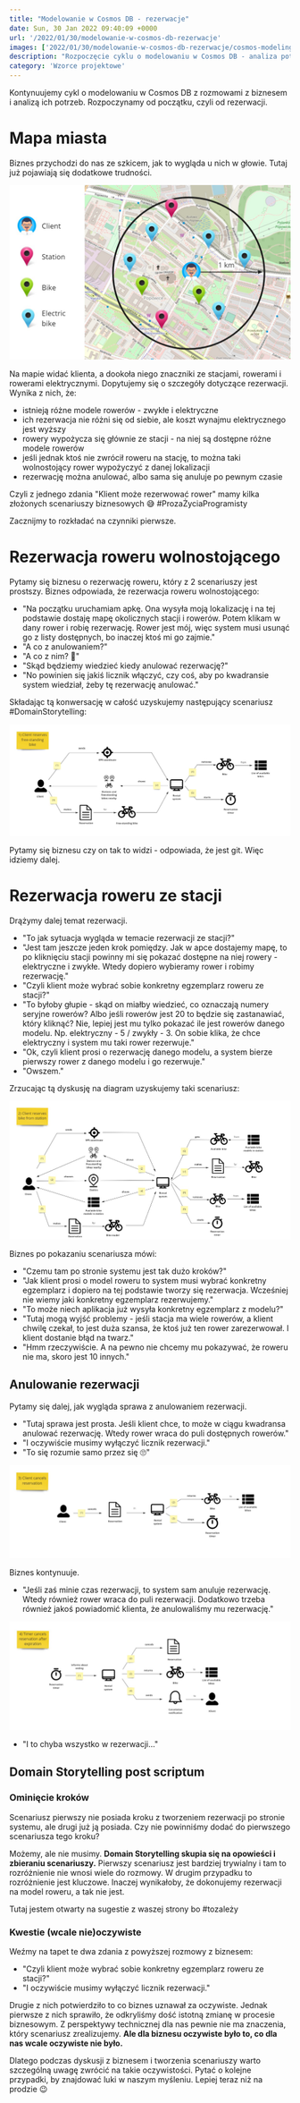 ```yaml
---
title: "Modelowanie w Cosmos DB - rezerwacje"
date: Sun, 30 Jan 2022 09:40:09 +0000
url: '/2022/01/30/modelowanie-w-cosmos-db-rezerwacje'
images: ['2022/01/30/modelowanie-w-cosmos-db-rezerwacje/cosmos-modeling.jpg']
description: "Rozpoczęcie cyklu o modelowaniu w Cosmos DB - analiza potrzeb w obszarze rezerwacji"
category: 'Wzorce projektowe'
---
```


Kontynuujemy cykl o modelowaniu w Cosmos DB z rozmowami z biznesem i analizą ich potrzeb. Rozpoczynamy od początku, czyli od rezerwacji.

# Mapa miasta

Biznes przychodzi do nas ze szkicem, jak to wygląda u nich w głowie. Tutaj już pojawiają się dodatkowe trudności.

[![](city-map.jpg)](city-map.jpg)

Na mapie widać klienta, a dookoła niego znaczniki ze stacjami, rowerami i rowerami elektrycznymi. Dopytujemy się o szczegóły dotyczące rezerwacji. Wynika z nich, że:

- istnieją różne modele rowerów - zwykłe i elektryczne
- ich rezerwacja nie różni się od siebie, ale koszt wynajmu elektrycznego jest wyższy
- rowery wypożycza się głównie ze stacji - na niej są dostępne różne modele rowerów 
- jeśli jednak ktoś nie zwrócił roweru na stację, to można taki wolnostojący rower wypożyczyć z danej lokalizacji
- rezerwację można anulować, albo sama się anuluje po pewnym czasie

Czyli z jednego zdania "Klient może rezerwować rower" mamy kilka złożonych scenariuszy biznesowych 😅 #ProzaŻyciaProgramisty

Zacznijmy to rozkładać na czynniki pierwsze.

# Rezerwacja roweru wolnostojącego

Pytamy się biznesu o rezerwację roweru, który z 2 scenariuszy jest prostszy. Biznes odpowiada, że rezerwacja roweru wolnostojącego:

- "Na początku uruchamiam apkę. Ona wysyła moją lokalizację i na tej podstawie dostaję mapę okolicznych stacji i rowerów. Potem klikam w dany rower i robię rezerwację. Rower jest mój, więc system musi usunąć go z listy dostępnych, bo inaczej ktoś mi go zajmie."
- "A co z anulowaniem?"
- "A co z nim? 🤔"
- "Skąd będziemy wiedzieć kiedy anulować rezerwację?"
- "No powinien się jakiś licznik włączyć, czy coś, aby po kwadransie system wiedział, żeby tę rezerwację anulować."

Składając tą konwersację w całość uzyskujemy następujący scenariusz #DomainStorytelling:

[![](free-standing-bike.jpg)](free-standing-bike.jpg)

Pytamy się biznesu czy on tak to widzi - odpowiada, że jest git. Więc idziemy dalej.

# Rezerwacja roweru ze stacji

Drążymy dalej temat rezerwacji.

- "To jak sytuacja wygląda w temacie rezerwacji ze stacji?"
- "Jest tam jeszcze jeden krok pomiędzy. Jak w apce dostajemy mapę, to po kliknięciu stacji powinny mi się pokazać dostępne na niej rowery - elektryczne i zwykłe. Wtedy dopiero wybieramy rower i robimy rezerwację."
- "Czyli klient może wybrać sobie konkretny egzemplarz roweru ze stacji?"
- "To byłoby głupie - skąd on miałby wiedzieć, co oznaczają numery seryjne rowerów? Albo jeśli rowerów jest 20 to będzie się zastanawiać, który kliknąć? Nie, lepiej jest mu tylko pokazać ile jest rowerów danego modelu. Np. elektryczny - 5 / zwykły - 3. On sobie klika, że chce elektryczny i system mu taki rower rezerwuje."
- "Ok, czyli klient prosi o rezerwację danego modelu, a system bierze pierwszy rower z danego modelu i go rezerwuje."
- "Owszem."

Zrzucając tą dyskusję na diagram uzyskujemy taki scenariusz:

[![](station.jpg)](station.jpg)

Biznes po pokazaniu scenariusza mówi:

- "Czemu tam po stronie systemu jest tak dużo kroków?"
- "Jak klient prosi o model roweru to system musi wybrać konkretny egzemplarz i dopiero na tej podstawie tworzy się rezerwacja. Wcześniej nie wiemy jaki konkretny egzemplarz rezerwujemy."
- "To może niech aplikacja już wysyła konkretny egzemplarz z modelu?"
- "Tutaj mogą wyjść problemy - jeśli stacja ma wiele rowerów, a klient chwilę czekał, to jest duża szansa, że ktoś już ten rower zarezerwował. I klient dostanie błąd na twarz."
- "Hmm rzeczywiście. A na pewno nie chcemy mu pokazywać, że roweru nie ma, skoro jest 10 innych."

## Anulowanie rezerwacji

Pytamy się dalej, jak wygląda sprawa z anulowaniem rezerwacji.

- "Tutaj sprawa jest prosta. Jeśli klient chce, to może w ciągu kwadransa anulować rezerwację. Wtedy rower wraca do puli dostępnych rowerów."
- "I oczywiście musimy wyłączyć licznik rezerwacji."
- "To się rozumie samo przez się 🙄"

[![](client-cancels.jpg)](client-cancels.jpg)

Biznes kontynuuje.

- "Jeśli zaś minie czas rezerwacji, to system sam anuluje rezerwację. Wtedy również rower wraca do puli rezerwacji. Dodatkowo trzeba również jakoś powiadomić klienta, że anulowaliśmy mu rezerwację."

[![](system-cancels.jpg)](system-cancels.jpg)

- "I to chyba wszystko w rezerwacji..."

## Domain Storytelling post scriptum

### Ominięcie kroków

Scenariusz pierwszy nie posiada kroku z tworzeniem rezerwacji po stronie systemu, ale drugi już ją posiada. Czy nie powinniśmy dodać do pierwszego scenariusza tego kroku?

Możemy, ale nie musimy. **Domain Storytelling skupia się na opowieści i zbieraniu scenariuszy.** Pierwszy scenariusz jest bardziej trywialny i tam to rozróżnienie nie wnosi wiele do rozmowy. W drugim przypadku to rozróżnienie jest kluczowe. Inaczej wynikałoby, że dokonujemy rezerwacji na model roweru, a tak nie jest. 

Tutaj jestem otwarty na sugestie z waszej strony bo #tozależy

### Kwestie  (wcale nie)oczywiste 

Weźmy na tapet te dwa zdania z powyższej rozmowy z biznesem:
- "Czyli klient może wybrać sobie konkretny egzemplarz roweru ze stacji?"
- "I oczywiście musimy wyłączyć licznik rezerwacji."

Drugie z nich potwierdziło to co biznes uznawał za oczywiste. Jednak pierwsze z nich sprawiło, że odkryliśmy dość istotną zmianę w procesie biznesowym. Z perspektywy technicznej dla nas pewnie nie ma znaczenia, który scenariusz zrealizujemy. **Ale dla biznesu oczywiste było to, co dla nas wcale oczywiste nie było.**

Dlatego podczas dyskusji z biznesem i tworzenia scenariuszy warto szczególną uwagę zwrócić na takie oczywistości. Pytać o kolejne przypadki, by znajdować luki w naszym myśleniu. Lepiej teraz niż na prodzie 😉